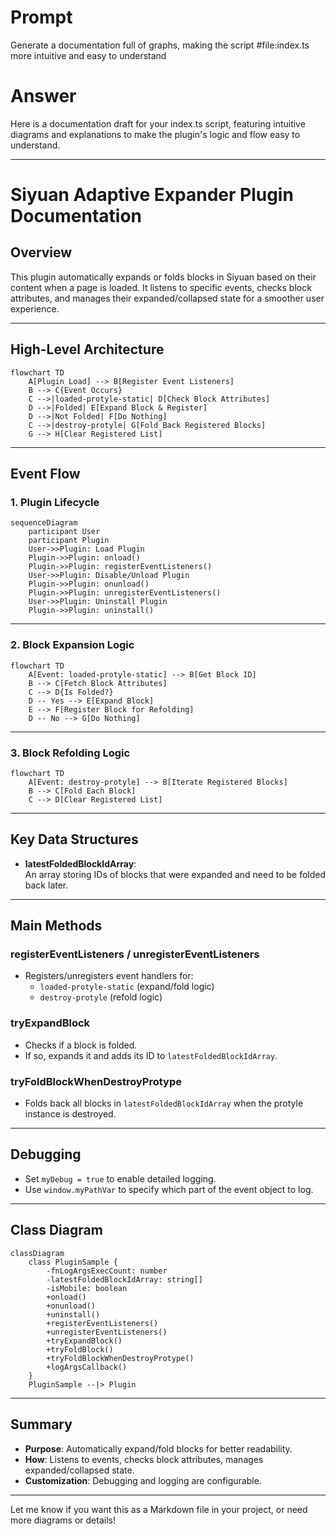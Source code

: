 

# Prompt

Generate a documentation full of graphs, making the script #file:index.ts more intuitive and easy to understand

# Answer

Here is a documentation draft for your index.ts script, featuring intuitive diagrams and explanations to make the plugin's logic and flow easy to understand.

---

# Siyuan Adaptive Expander Plugin Documentation

## Overview

This plugin automatically expands or folds blocks in Siyuan based on their content when a page is loaded. It listens to specific events, checks block attributes, and manages their expanded/collapsed state for a smoother user experience.

---

## High-Level Architecture

```mermaid
flowchart TD
    A[Plugin Load] --> B[Register Event Listeners]
    B --> C{Event Occurs}
    C -->|loaded-protyle-static| D[Check Block Attributes]
    D -->|Folded| E[Expand Block & Register]
    D -->|Not Folded| F[Do Nothing]
    C -->|destroy-protyle| G[Fold Back Registered Blocks]
    G --> H[Clear Registered List]
```

---

## Event Flow

### 1. Plugin Lifecycle

```mermaid
sequenceDiagram
    participant User
    participant Plugin
    User->>Plugin: Load Plugin
    Plugin->>Plugin: onload()
    Plugin->>Plugin: registerEventListeners()
    User->>Plugin: Disable/Unload Plugin
    Plugin->>Plugin: onunload()
    Plugin->>Plugin: unregisterEventListeners()
    User->>Plugin: Uninstall Plugin
    Plugin->>Plugin: uninstall()
```

---

### 2. Block Expansion Logic

```mermaid
flowchart TD
    A[Event: loaded-protyle-static] --> B[Get Block ID]
    B --> C[Fetch Block Attributes]
    C --> D{Is Folded?}
    D -- Yes --> E[Expand Block]
    E --> F[Register Block for Refolding]
    D -- No --> G[Do Nothing]
```

---

### 3. Block Refolding Logic

```mermaid
flowchart TD
    A[Event: destroy-protyle] --> B[Iterate Registered Blocks]
    B --> C[Fold Each Block]
    C --> D[Clear Registered List]
```

---

## Key Data Structures

- **latestFoldedBlockIdArray**:  
  An array storing IDs of blocks that were expanded and need to be folded back later.

---

## Main Methods

### registerEventListeners / unregisterEventListeners

- Registers/unregisters event handlers for:
  - `loaded-protyle-static` (expand/fold logic)
  - `destroy-protyle` (refold logic)

### tryExpandBlock

- Checks if a block is folded.
- If so, expands it and adds its ID to `latestFoldedBlockIdArray`.

### tryFoldBlockWhenDestroyProtype

- Folds back all blocks in `latestFoldedBlockIdArray` when the protyle instance is destroyed.

---

## Debugging

- Set `myDebug = true` to enable detailed logging.
- Use `window.myPathVar` to specify which part of the event object to log.

---

## Class Diagram

```mermaid
classDiagram
    class PluginSample {
        -fnLogArgsExecCount: number
        -latestFoldedBlockIdArray: string[]
        -isMobile: boolean
        +onload()
        +onunload()
        +uninstall()
        +registerEventListeners()
        +unregisterEventListeners()
        +tryExpandBlock()
        +tryFoldBlock()
        +tryFoldBlockWhenDestroyProtype()
        +logArgsCallback()
    }
    PluginSample --|> Plugin
```

---

## Summary

- **Purpose**: Automatically expand/fold blocks for better readability.
- **How**: Listens to events, checks block attributes, manages expanded/collapsed state.
- **Customization**: Debugging and logging are configurable.

---

Let me know if you want this as a Markdown file in your project, or need more diagrams or details!